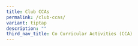 ```yaml
---
title: Club CCAs
permalink: /club-ccas/
variant: tiptap
description: ""
third_nav_title: Co Curricular Activities (CCA)
---
```

